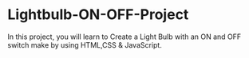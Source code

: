 # Lightbulb-ON-OFF-Project
 In this project, you will learn to Create a Light Bulb with an ON and OFF switch make by using HTML,CSS &amp; JavaScript.
